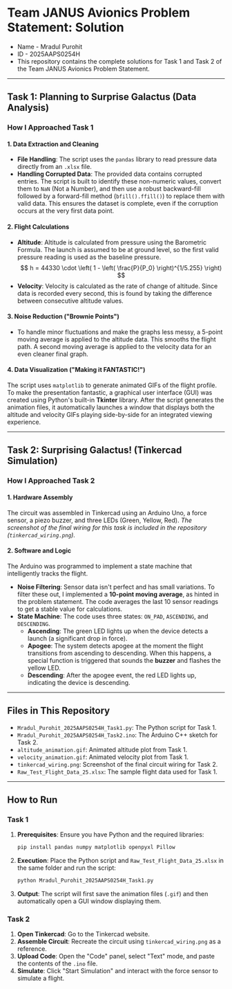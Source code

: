 # Team JANUS Avionics Problem Statement: Solution

* Name - Mradul Purohit
* ID - 2025AAPS0254H
* This repository contains the complete solutions for Task 1 and Task 2 of the Team JANUS Avionics Problem Statement.

***

## Task 1: Planning to Surprise Galactus (Data Analysis)

### How I Approached Task 1

#### 1. Data Extraction and Cleaning
* **File Handling**: The script uses the `pandas` library to read pressure data directly from an `.xlsx` file.
* **Handling Corrupted Data**: The provided data contains corrupted entries. The script is built to identify these non-numeric values, convert them to `NaN` (Not a Number), and then use a robust backward-fill followed by a forward-fill method (`bfill().ffill()`) to replace them with valid data. This ensures the dataset is complete, even if the corruption occurs at the very first data point.

#### 2. Flight Calculations
* **Altitude**: Altitude is calculated from pressure using the Barometric Formula. The launch is assumed to be at ground level, so the first valid pressure reading is used as the baseline pressure.
    $$
    h = 44330 \cdot \left( 1 - \left( \frac{P}{P_0} \right)^{1/5.255} \right)
    $$
* **Velocity**: Velocity is calculated as the rate of change of altitude. Since data is recorded every second, this is found by taking the difference between consecutive altitude values.

#### 3. Noise Reduction ("Brownie Points")
* To handle minor fluctuations and make the graphs less messy, a 5-point moving average is applied to the altitude data. This smooths the flight path. A second moving average is applied to the velocity data for an even cleaner final graph.

#### 4. Data Visualization ("Making it FANTASTIC!")
The script uses `matplotlib` to generate animated GIFs of the flight profile. To make the presentation fantastic, a graphical user interface (GUI) was created using Python's built-in **Tkinter** library. After the script generates the animation files, it automatically launches a window that displays both the altitude and velocity GIFs playing side-by-side for an integrated viewing experience.

***

## Task 2: Surprising Galactus! (Tinkercad Simulation)

### How I Approached Task 2

#### 1. Hardware Assembly
The circuit was assembled in Tinkercad using an Arduino Uno, a force sensor, a piezo buzzer, and three LEDs (Green, Yellow, Red). *The screenshot of the final wiring for this task is included in the repository (`tinkercad_wiring.png`).*

#### 2. Software and Logic
The Arduino was programmed to implement a state machine that intelligently tracks the flight.
* **Noise Filtering**: Sensor data isn't perfect and has small variations. To filter these out, I implemented a **10-point moving average**, as hinted in the problem statement. The code averages the last 10 sensor readings to get a stable value for calculations.
* **State Machine**: The code uses three states: `ON_PAD`, `ASCENDING`, and `DESCENDING`.
    * **Ascending**: The green LED lights up when the device detects a launch (a significant drop in force).
    * **Apogee**: The system detects apogee at the moment the flight transitions from ascending to descending. When this happens, a special function is triggered that sounds the **buzzer** and flashes the yellow LED.
    * **Descending**: After the apogee event, the red LED lights up, indicating the device is descending.

***

## Files in This Repository

* `Mradul_Purohit_2025AAPS0254H_Task1.py`: The Python script for Task 1.
* `Mradul_Purohit_2025AAPS0254H_Task2.ino`: The Arduino C++ sketch for Task 2.
* `altitude_animation.gif`: Animated altitude plot from Task 1.
* `velocity_animation.gif`: Animated velocity plot from Task 1.
* `tinkercad_wiring.png`: Screenshot of the final circuit wiring for Task 2.
* `Raw_Test_Flight_Data_25.xlsx`: The sample flight data used for Task 1.

***

## How to Run

### Task 1

1.  **Prerequisites**: Ensure you have Python and the required libraries:
    ```sh
    pip install pandas numpy matplotlib openpyxl Pillow
    ```
2.  **Execution**: Place the Python script and `Raw_Test_Flight_Data_25.xlsx` in the same folder and run the script:
    ```sh
    python Mradul_Purohit_2025AAPS0254H_Task1.py
    ```
3.  **Output**: The script will first save the animation files (`.gif`) and then automatically open a GUI window displaying them.

### Task 2

1.  **Open Tinkercad**: Go to the Tinkercad website.
2.  **Assemble Circuit**: Recreate the circuit using `tinkercad_wiring.png` as a reference.
3.  **Upload Code**: Open the "Code" panel, select "Text" mode, and paste the contents of the `.ino` file.
4.  **Simulate**: Click "Start Simulation" and interact with the force sensor to simulate a flight.